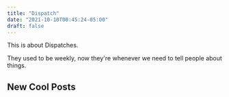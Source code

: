 ```yaml
---
title: "Dispatch"
date: "2021-10-10T00:45:24-05:00"
draft: false
---
```


This is about Dispatches.

They used to be weekly, now they're whenever we need to tell people about things.

## New Cool Posts

